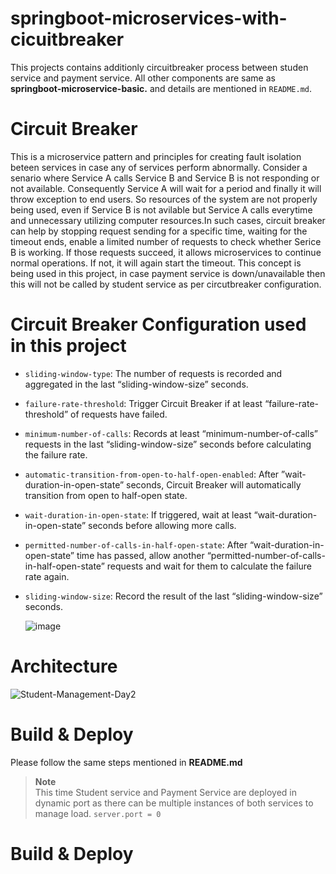 # springboot-microservices-with-cicuitbreaker
This projects contains additionly circuitbreaker process between studen service and payment service. All other components are same as **springboot-microservice-basic.** and details are mentioned in `README.md`.
# Circuit Breaker 
This is a microservice pattern and principles for creating fault isolation beteen services in case any of services perform abnormally. Consider a senario where Service A calls Service B and Service B is not responding or not available. Consequently Service A will wait for a period and finally it will throw exception to end users. So resources of the system are not properly being used, even if Service B is not avilable but Service A calls everytime and unnecessary utilizing computer resources.In such cases, circuit breaker can help by stopping request sending for a specific time, waiting for the timeout ends, enable a limited number of requests to check whether Serice B is working. If those requests succeed, it allows microservices to continue normal operations. If not, it will again start the timeout. This concept is being used in this project, in case payment service is down/unavailable then this will not be called by student service as per circutbreaker configuration.
# Circuit Breaker Configuration used in this project
- `sliding-window-type`: The number of requests is recorded and aggregated in the last “sliding-window-size” seconds.
- `failure-rate-threshold`: Trigger Circuit Breaker if at least “failure-rate-threshold” of requests have failed.
- `minimum-number-of-calls`: Records at least “minimum-number-of-calls” requests in the last “sliding-window-size” seconds before calculating the failure rate.
- `automatic-transition-from-open-to-half-open-enabled`: After ”wait-duration-in-open-state” seconds, Circuit Breaker will automatically transition from open to half-open state.
- `wait-duration-in-open-state`: If triggered, wait at least “wait-duration-in-open-state” seconds before allowing more calls.
- `permitted-number-of-calls-in-half-open-state`: After “wait-duration-in-open-state” time has passed, allow another “permitted-number-of-calls-in-half-open-state” requests and wait for them to calculate the failure rate again.
- `sliding-window-size`: Record the result of the last “sliding-window-size” seconds.
  
  ![image](https://github.com/mail2mrcm/springboot-microservices/assets/118661926/f8380fc7-d912-4c79-9cfb-3db14004034e)

# Architecture
![Student-Management-Day2](https://github.com/mail2mrcm/springboot-microservices/assets/118661926/5008ee49-8046-4594-be9e-7d0861327e84)
# Build & Deploy
Please follow the same steps mentioned in **README.md**
> **Note**  
> This time Student service and Payment Service are deployed in dynamic port as there can be multiple instances of both services to manage load. `server.port = 0`
# Build & Deploy
